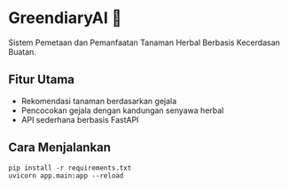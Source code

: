 # GreendiaryAI 🌿
Sistem Pemetaan dan Pemanfaatan Tanaman Herbal Berbasis Kecerdasan Buatan.

## Fitur Utama
- Rekomendasi tanaman berdasarkan gejala
- Pencocokan gejala dengan kandungan senyawa herbal
- API sederhana berbasis FastAPI

## Cara Menjalankan
```
pip install -r requirements.txt
uvicorn app.main:app --reload
```
